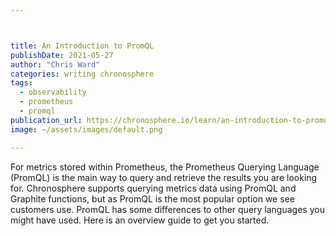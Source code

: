 ```yaml
---



title: An Introduction to PromQL
publishDate: 2021-05-27
author: "Chris Ward"
categories: writing chronosphere
tags: 
  - observability
  - prometheus
  - promql
publication_url: https://chronosphere.io/learn/an-introduction-to-promql/
image: ~/assets/images/default.png

---
```


For metrics stored within Prometheus, the Prometheus Querying Language (PromQL) is the main way to query and retrieve the results you are looking for. Chronosphere supports querying metrics data using PromQL and Graphite functions, but as PromQL is the most popular option we see customers use. PromQL has some differences to other query languages you might have used. Here is an overview guide to get you started.